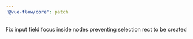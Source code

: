 ```yaml
---
'@vue-flow/core': patch
---
```


Fix input field focus inside nodes preventing selection rect to be created
